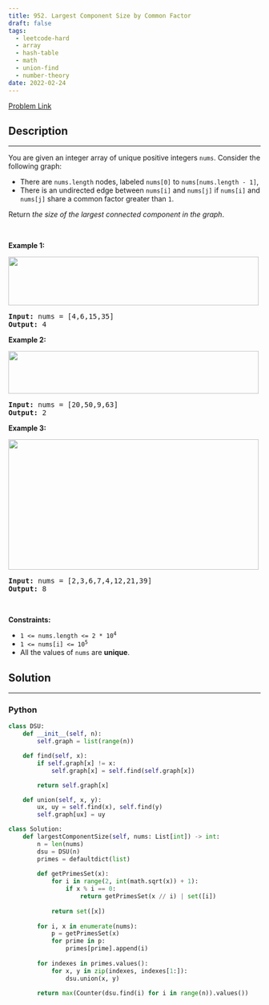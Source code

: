 ```yaml
---
title: 952. Largest Component Size by Common Factor
draft: false
tags: 
  - leetcode-hard
  - array
  - hash-table
  - math
  - union-find
  - number-theory
date: 2022-02-24
---
```


[Problem Link](https://leetcode.com/problems/largest-component-size-by-common-factor/)

## Description

---
<p>You are given an integer array of unique positive integers <code>nums</code>. Consider the following graph:</p>

<ul>
	<li>There are <code>nums.length</code> nodes, labeled <code>nums[0]</code> to <code>nums[nums.length - 1]</code>,</li>
	<li>There is an undirected edge between <code>nums[i]</code> and <code>nums[j]</code> if <code>nums[i]</code> and <code>nums[j]</code> share a common factor greater than <code>1</code>.</li>
</ul>

<p>Return <em>the size of the largest connected component in the graph</em>.</p>

<p>&nbsp;</p>
<p><strong class="example">Example 1:</strong></p>
<img alt="" src="https://assets.leetcode.com/uploads/2018/12/01/ex1.png" style="width: 500px; height: 97px;" />
<pre>
<strong>Input:</strong> nums = [4,6,15,35]
<strong>Output:</strong> 4
</pre>

<p><strong class="example">Example 2:</strong></p>
<img alt="" src="https://assets.leetcode.com/uploads/2018/12/01/ex2.png" style="width: 500px; height: 85px;" />
<pre>
<strong>Input:</strong> nums = [20,50,9,63]
<strong>Output:</strong> 2
</pre>

<p><strong class="example">Example 3:</strong></p>
<img alt="" src="https://assets.leetcode.com/uploads/2018/12/01/ex3.png" style="width: 500px; height: 260px;" />
<pre>
<strong>Input:</strong> nums = [2,3,6,7,4,12,21,39]
<strong>Output:</strong> 8
</pre>

<p>&nbsp;</p>
<p><strong>Constraints:</strong></p>

<ul>
	<li><code>1 &lt;= nums.length &lt;= 2 * 10<sup>4</sup></code></li>
	<li><code>1 &lt;= nums[i] &lt;= 10<sup>5</sup></code></li>
	<li>All the values of <code>nums</code> are <strong>unique</strong>.</li>
</ul>


## Solution

---
### Python
``` py title='largest-component-size-by-common-factor'
class DSU:
    def __init__(self, n):
        self.graph = list(range(n))

    def find(self, x):
        if self.graph[x] != x:
            self.graph[x] = self.find(self.graph[x])

        return self.graph[x]

    def union(self, x, y):
        ux, uy = self.find(x), self.find(y)
        self.graph[ux] = uy

class Solution:
    def largestComponentSize(self, nums: List[int]) -> int:
        n = len(nums)
        dsu = DSU(n)
        primes = defaultdict(list)
        
        def getPrimesSet(x):
            for i in range(2, int(math.sqrt(x)) + 1):
                if x % i == 0:
                    return getPrimesSet(x // i) | set([i])
            
            return set([x])
        
        for i, x in enumerate(nums):
            p = getPrimesSet(x)
            for prime in p:
                primes[prime].append(i)
        
        for indexes in primes.values():
            for x, y in zip(indexes, indexes[1:]):
                dsu.union(x, y)
        
        return max(Counter(dsu.find(i) for i in range(n)).values())
            
```

